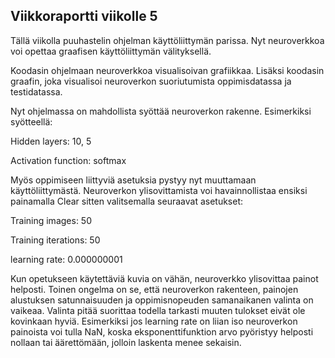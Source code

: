 ## Viikkoraportti viikolle 5


Tällä viikolla puuhastelin ohjelman käyttöliittymän parissa. Nyt neuroverkkoa voi opettaa graafisen käyttöliittymän välityksellä.

Koodasin ohjelmaan neuroverkkoa visualisoivan grafiikkaa. Lisäksi koodasin graafin, joka visualisoi neuroverkon suoriutumista oppimisdatassa ja testidatassa.

Nyt ohjelmassa on mahdollista syöttää neuroverkon rakenne. Esimerkiksi syötteellä:

Hidden layers: 10, 5

Activation function: softmax

Myös oppimiseen liittyviä asetuksia pystyy nyt muuttamaan käyttöliittymästä. Neuroverkon ylisovittamista voi havainnollistaa ensiksi painamalla Clear sitten valitsemalla seuraavat asetukset:

Training images: 50

Training iterations: 50

learning rate: 0.000000001

Kun opetukseen käytettäviä kuvia on vähän, neuroverkko ylisovittaa painot helposti. Toinen ongelma on se, että neuroverkon rakenteen, painojen alustuksen satunnaisuuden ja oppimisnopeuden samanaikanen valinta on vaikeaa. Valinta pitää suorittaa todella tarkasti muuten tulokset eivät ole kovinkaan hyviä. Esimerkiksi jos learning rate on liian iso neuroverkon painoista voi tulla NaN, koska eksponenttifunktion arvo pyöristyy helposti nollaan tai äärettömään, jolloin laskenta menee sekaisin.
